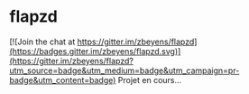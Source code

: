 # flapzd

[![Join the chat at https://gitter.im/zbeyens/flapzd](https://badges.gitter.im/zbeyens/flapzd.svg)](https://gitter.im/zbeyens/flapzd?utm_source=badge&utm_medium=badge&utm_campaign=pr-badge&utm_content=badge)
Projet en cours...
